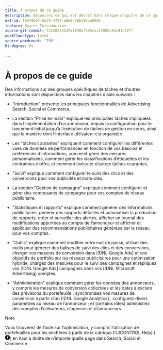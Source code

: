 ```yaml
---
title: À propos de ce guide
description: Découvrez ce qui est décrit dans chaque chapitre de ce guide.
exl-id: fb47db6f-d579-472f-a0e3-7bbc92ceb9e5
feature: Search Introduction
source-git-commit: f21283731d7a1830af585cec43805c54c81c72ff
workflow-type: tm+mt
source-wordcount: '296'
ht-degree: 0%

---
```


# À propos de ce guide

Des informations sur des groupes spécifiques de tâches et d’autres informations sont disponibles dans les chapitres d’aide suivants :

* &quot;Introduction&quot; présente les principales fonctionnalités de Advertising Search, Social et Commerce.

* La section &quot;Prise en main&quot; explique les principales tâches impliquées dans l’implémentation d’un annonceur, depuis la configuration pour le lancement initial jusqu’à l’exécution de tâches de gestion en cours, ainsi que la manière dont l’interface utilisateur est organisée.

* Les &quot;tâches courantes&quot; expliquent comment configurer les différentes vues de données de performances en fonction de vos besoins et préférences d’informations, comment gérer des mesures personnalisées, comment gérer les classifications d’étiquettes et les contraintes d’offre, et comment exécuter d’autres tâches courantes.

* &quot;Suivi&quot; explique comment configurer le suivi des clics et des conversions pour vos publicités et mots-clés.

* La section &quot;Gestion de campagne&quot; explique comment configurer et gérer des composants de campagne pour vos comptes de réseau publicitaire.

* &quot;Statistiques et rapports&quot; explique comment générer des informations publicitaires, générer des rapports détaillés et automatiser la production de rapports, créer et surveiller des alertes, afficher un journal des modifications apportées au compte de l’annonceur et afficher et appliquer des recommandations publicitaires générées par le réseau pour vos comptes.

* &quot;Outils&quot; explique comment modifier votre mot de passe, utiliser des outils pour générer des balises de suivi des clics et des conversions, charger vos mesures de conversion dans [!DNL Google Ads] et vos objectifs de portfolio sur les réseaux publicitaires pour une optimisation hybride, chargez des mesures pour le suivi des campagnes et répliquez vos [!DNL Google Ads] campagnes dans vos [!DNL Microsoft Advertising] comptes.

* &quot;Administration&quot; explique comment gérer les données des annonceurs, y compris les mesures de conversion collectées et les dates à exclure des prévisions du portefeuille ; synchronisez vos mesures de conversion à partir d’un [!DNL Google Analytics] ; configurez divers paramètres au niveau de l’annonceur ; et (certains rôles) administrez des comptes d’utilisateurs, d’agences et d’annonceurs.

>[!NOTE]
>
>Vous trouverez de l’aide sur l’optimisation, y compris l’utilisation de portefeuilles pour les enchères à partir de la rubrique [!UICONTROL Help] (![Menu Aide](/help/search-social-commerce/assets/help-main-menu.png "Menu Aide")) en haut à droite de n’importe quelle page dans Search, Social et Commerce.
